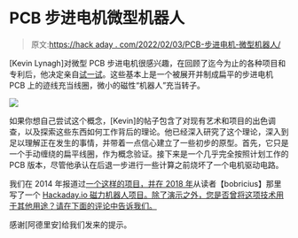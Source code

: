 # PCB 步进电机微型机器人

> 原文:[https://hack aday . com/2022/02/03/PCB-步进电机-微型机器人/](https://hackaday.com/2022/02/03/pcb-stepper-motor-micro-robots/)

[Kevin Lynagh]对微型 PCB 步进电机很感兴趣，在回顾了迄今为止的各种项目和专利后，他决定亲自[试一试](https://kevinlynagh.com/pcb-stepper/)。这些基本上是一个被展开并制成扁平的步进电机 PCB 上的迹线充当线圈，微小的磁性“机器人”充当转子。

![](../Images/3070f98793599484dce28530baa1970e.png)

如果你想自己尝试这个概念，[Kevin]的帖子包含了对现有艺术和项目的出色调查，以及探索这些东西如何工作背后的理论。他已经深入研究了这个理论，深入到足以理解正在发生的事情，并带着一点信心建立了一些初步的原型。首先，它只是一个手动缠绕的扁平线圈，作为概念验证。接下来是一个几乎完全按照计划工作的 PCB 版本，尽管他承认在后退一步进行一些计算之前烧坏了一个电机驱动电路。

我们在 2014 年报道过[一个这样的项目，并在 2018 年](https://hackaday.com/2014/04/23/micro-robots-are-scary-awesome/)从读者【bobricius】那里写了一个 [Hackaday.io 磁力机器人项目。除了演示之外，您是否曾将这项技术用于其他用途？请在下面的评论中告诉我们。](https://hackaday.com/2018/05/22/smiling-robot-moves-without-wires/)

感谢[阿德里安]给我们发来的提示。